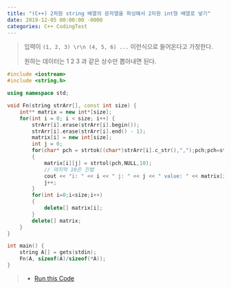 ```yaml
---
title: "(C++) 2차원 string 배열의 문자열을 파싱해서 2차원 int형 배열로 넣기"
date: 2019-12-05 00:00:00 -0000
categories: C++ CodingTest
---
```


> 입력이 `(1, 2, 3) \r\n (4, 5, 6) ...` 이런식으로 들어온다고 가정한다.
>
> 원하는 데이터는 1 2 3 과 같은 상수만 뽑아내면 된다.

```cpp
#include <iostream>
#include <string.h>

using namespace std;

void Fn(string strArr[], const int size) {
    int** matrix = new int*[size];
    for(int i = 0; i < size; i++) {
        strArr[i].erase(strArr[i].begin());
        strArr[i].erase(strArr[i].end() - 1);
        matrix[i] = new int[size];
        int j = 0;
        for(char* pch = strtok((char*)strArr[i].c_str(),",");pch;pch=strtok(NULL,","))
        {
            matrix[i][j] = strtol(pch,NULL,10);
            // 마지막 10은 진법
            cout << "i: " << i << " j: " << j << " value: " << matrix[i][j] << endl;
            j++;
        }
        for(int i=0;i<size;i++)
        {
            delete[] matrix[i];
        }
        delete[] matrix;
    }
}

int main() {
    string A[] = gets(stdin);
    Fn(A, sizeof(A)/sizeof(*A));
}
```

> * [Run this Code](https://ideone.com/AMhK71)